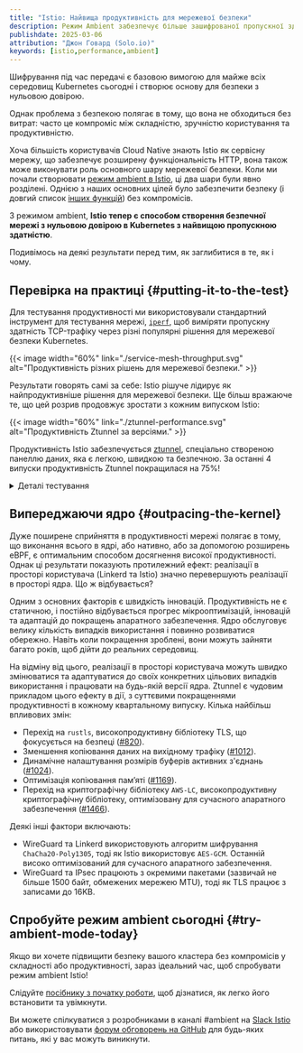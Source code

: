 ```yaml
---
title: "Istio: Найвища продуктивність для мережевої безпеки"
description: Режим Ambient забезпечує більше зашифрованої пропускної здатності, ніж будь-який інший проєкт в екосистемі Kubernetes.
publishdate: 2025-03-06
attribution: "Джон Говард (Solo.io)"
keywords: [istio,performance,ambient]
---
```

<!-- markdownlint-disable MD007 -->
Шифрування під час передачі є базовою вимогою для майже всіх середовищ Kubernetes сьогодні і створює основу для безпеки з нульовою довірою.

Однак проблема з безпекою полягає в тому, що вона не обходиться без витрат: часто це компроміс між складністю, зручністю користування та продуктивністю.

Хоча більшість користувачів Cloud Native знають Istio як сервісну мережу, що забезпечує розширену функціональність HTTP, вона також може виконувати роль основного шару мережевої безпеки. Коли ми почали створювати [режим ambient в Istio](/docs/overview/dataplane-modes/#ambient-mode), ці два шари були явно розділені. Однією з наших основних цілей було забезпечити безпеку (і довгий список [інших функцій](/docs/concepts/)) без компромісів.

З режимом ambient, **Istio тепер є способом створення безпечної мережі з нульовою довірою в Kubernetes з найвищою пропускною здатністю**.

Подивімось на деякі результати перед тим, як заглибитися в те, як і чому.

## Перевірка на практиці {#putting-it-to-the-test}

Для тестування продуктивності ми використовували стандартний інструмент для тестування мережі, [`iperf`](https://iperf.fr/), щоб виміряти пропускну здатність TCP-трафіку через різні популярні рішення для мережевої безпеки Kubernetes.

{{< image width="60%"
    link="./service-mesh-throughput.svg"
    alt="Продуктивність різних рішень для мережевої безпеки."
    >}}

Результати говорять самі за себе: Istio рішуче лідирує як найпродуктивніше рішення для мережевої безпеки. Ще більш вражаюче те, що цей розрив продовжує зростати з кожним випуском Istio:

{{< image width="60%"
    link="./ztunnel-performance.svg"
    alt="Продуктивність Ztunnel за версіями."
    >}}

Продуктивність Istio забезпечується [ztunnel](https://github.com/istio/ztunnel), спеціально створеною панеллю даних, яка є легкою, швидкою та безпечною. За останні 4 випуски продуктивність Ztunnel покращилася на 75%!

<details>
<summary>Деталі тестування</summary>

Реалізації, що тестуються:

* Istio: версія 1.26 (передреліз), стандартні налаштування
* <a href="https://linkerd.io/">Linkerd</a>: версія `edge-25.2.2`, стандартні налаштування
* <a href="https://cilium.io/">Cilium</a>: версія `v1.16.6` з `kubeProxyReplacement=true`
  * WireGuard використовує `encryption.type=wireguard`
  * IPsec використовує `encryption.type=ipsec` з алгоритмом `GCM-128-AES`
  * Крім того, обидва режими були протестовані з усіма рекомендаціями в <a href="https://docs.cilium.io/en/stable/operations/performance/tuning/">посібнику з налаштування продуктивності Cilium</a> (включаючи `netkit`, `native` режим маршрутизації, BIGTCP (для WireGuard; IPsec несумісний), BPF masquerade та BBR bandwidth manager). Однак результати були однаковими з цими налаштуваннями та без них, тому повідомляється лише один результат.
* <a href="https://www.tigera.io/project-calico/">Calico</a>: версія `v3.29.2` з `calicoNetwork.linuxDataplane=BPF` та `wireguardEnabled=true`
* <a href="https://kindnet.es/">Kindnet</a>: версія `v1.8.5` з `--ipsec-overlay=true`.

Деякі реалізації шифрують трафік лише між вузлами, тому виключені з тестів на одному вузлі.

Тести проводилися на одному зʼєднанні `iperf` (`iperf3 -c iperf-server`), усереднюючи результат 3 послідовних запусків. Тести проводилися на 16-ядерних x86 машинах під керуванням Linux 6.13. З різних причин жодна реалізація не використовує більше ніж 1-2 ядра при обробці одного зʼєднання, тому кількість ядер не є вузьким місцем.

Примітка: багато з цих реалізацій підтримують HTTP-контроль. Цей тест не перевіряє цю функціональність у жодній реалізації. [Попередні пости](/blog/2024/ambient-vs-cilium/) зосереджувалися на цій області Istio.

</details>

## Випереджаючи ядро {#outpacing-the-kernel}

Дуже поширене сприйняття в продуктивності мережі полягає в тому, що виконання всього в ядрі, або нативно, або за допомогою розширень eBPF, є оптимальним способом досягнення високої продуктивності. Однак ці результати показують протилежний ефект: реалізації в просторі користувача (Linkerd та Istio) значно перевершують реалізації в просторі ядра. Що ж відбувається?

Одним з основних факторів є швидкість інновацій. Продуктивність не є статичною, і постійно відбувається прогрес мікрооптимізацій, інновацій та адаптацій до покращень апаратного забезпечення. Ядро обслуговує велику кількість випадків використання і повинно розвиватися обережно. Навіть коли покращення зроблені, вони можуть зайняти багато років, щоб дійти до реальних середовищ.

На відміну від цього, реалізації в просторі користувача можуть швидко змінюватися та адаптуватися до своїх конкретних цільових випадків використання і працювати на будь-якій версії ядра. Ztunnel є чудовим прикладом цього ефекту в дії, з суттєвими покращеннями продуктивності в кожному квартальному випуску. Кілька найбільш впливових змін:

* Перехід на `rustls`, високопродуктивну бібліотеку TLS, що фокусується на безпеці ([#820](https://github.com/istio/ztunnel/pull/820)).
* Зменшення копіювання даних на вихідному трафіку ([#1012](https://github.com/istio/ztunnel/pull/1012)).
* Динамічне налаштування розмірів буферів активних з'єднань ([#1024](https://github.com/istio/ztunnel/pull/1024)).
* Оптимізація копіювання памʼяті ([#1169](https://github.com/istio/ztunnel/pull/1169)).
* Перехід на криптографічну бібліотеку `AWS-LC`, високопродуктивну криптографічну бібліотеку, оптимізовану для сучасного апаратного забезпечення ([#1466](https://github.com/istio/ztunnel/pull/1466)).

Деякі інші фактори включають:

* WireGuard та Linkerd використовують алгоритм шифрування `ChaCha20-Poly1305`, тоді як Istio використовує `AES-GCM`. Останній високо оптимізований для сучасного апаратного забезпечення.
* WireGuard та IPsec працюють з окремими пакетами (зазвичай не більше 1500 байт, обмежених мережею MTU), тоді як TLS працює з записами до 16KB.

## Спробуйте режим ambient сьогодні {#try-ambient-mode-today}

Якщо ви хочете підвищити безпеку вашого кластера без компромісів у складності або продуктивності, зараз ідеальний час, щоб спробувати режим ambient Istio!

Слідуйте [посібнику з початку роботи](/docs/ambient/getting-started/), щоб дізнатися, як легко його встановити та увімкнути.

Ви можете спілкуватися з розробниками в каналі #ambient на [Slack Istio](https://slack.istio.io) або використовувати [форум обговорень на GitHub](https://github.com/istio/istio/discussions) для будь-яких питань, які у вас можуть виникнути.
